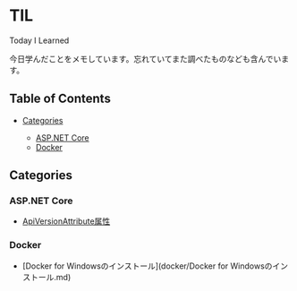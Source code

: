 # TIL
Today I Learned

今日学んだことをメモしています。忘れていてまた調べたものなども含んでいます。

## Table of Contents

- [Categories](#categories)
 
  - [ASP.NET Core](#asp-netcore)
  - [Docker](#docker)

<a id="categories"></a>
## Categories

<a id="asp-netcore"></a>
### ASP.NET Core

- [ApiVersionAttribute属性](ASP.NET_Core/ApiVersionAttribute.md)


<a id="docker"></a>
### Docker

- [Docker for Windowsのインストール](docker/Docker for Windowsのインストール.md)
